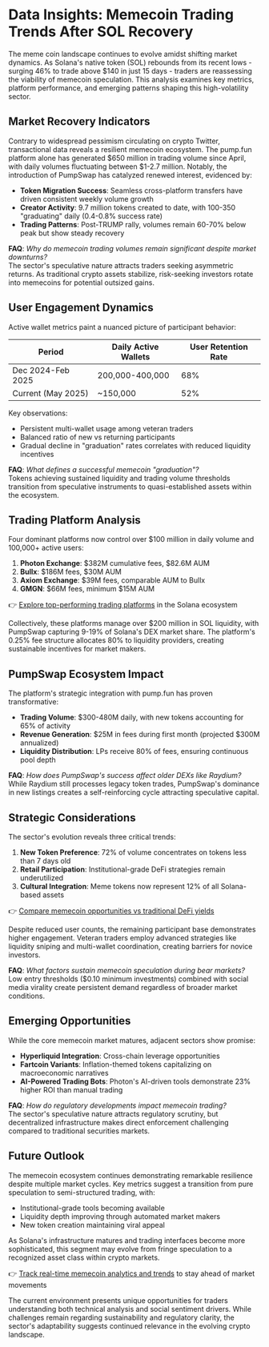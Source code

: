 # Data Insights: Memecoin Trading Trends After SOL Recovery

The meme coin landscape continues to evolve amidst shifting market dynamics. As Solana's native token (SOL) rebounds from its recent lows - surging 46% to trade above $140 in just 15 days - traders are reassessing the viability of memecoin speculation. This analysis examines key metrics, platform performance, and emerging patterns shaping this high-volatility sector.

## Market Recovery Indicators

Contrary to widespread pessimism circulating on crypto Twitter, transactional data reveals a resilient memecoin ecosystem. The pump.fun platform alone has generated $650 million in trading volume since April, with daily volumes fluctuating between $1-2.7 million. Notably, the introduction of PumpSwap has catalyzed renewed interest, evidenced by:

- **Token Migration Success**: Seamless cross-platform transfers have driven consistent weekly volume growth
- **Creator Activity**: 9.7 million tokens created to date, with 100-350 "graduating" daily (0.4-0.8% success rate)
- **Trading Patterns**: Post-TRUMP rally, volumes remain 60-70% below peak but show steady recovery

**FAQ**: *Why do memecoin trading volumes remain significant despite market downturns?*  
The sector's speculative nature attracts traders seeking asymmetric returns. As traditional crypto assets stabilize, risk-seeking investors rotate into memecoins for potential outsized gains.

## User Engagement Dynamics

Active wallet metrics paint a nuanced picture of participant behavior:

| Period         | Daily Active Wallets | User Retention Rate |
|----------------|----------------------|---------------------|
| Dec 2024-Feb 2025 | 200,000-400,000     | 68%                 |
| Current (May 2025) | ~150,000            | 52%                 |

Key observations:
- Persistent multi-wallet usage among veteran traders
- Balanced ratio of new vs returning participants
- Gradual decline in "graduation" rates correlates with reduced liquidity incentives

**FAQ**: *What defines a successful memecoin "graduation"?*  
Tokens achieving sustained liquidity and trading volume thresholds transition from speculative instruments to quasi-established assets within the ecosystem.

## Trading Platform Analysis

Four dominant platforms now control over $100 million in daily volume and 100,000+ active users:

1. **Photon Exchange**: $382M cumulative fees, $82.6M AUM
2. **Bullx**: $186M fees, $30M AUM
3. **Axiom Exchange**: $39M fees, comparable AUM to Bullx
4. **GMGN**: $66M fees, minimum $15M AUM

👉 [Explore top-performing trading platforms](https://bit.ly/okx-bonus) in the Solana ecosystem

Collectively, these platforms manage over $200 million in SOL liquidity, with PumpSwap capturing 9-19% of Solana's DEX market share. The platform's 0.25% fee structure allocates 80% to liquidity providers, creating sustainable incentives for market makers.

## PumpSwap Ecosystem Impact

The platform's strategic integration with pump.fun has proven transformative:
- **Trading Volume**: $300-480M daily, with new tokens accounting for 65% of activity
- **Revenue Generation**: $25M in fees during first month (projected $300M annualized)
- **Liquidity Distribution**: LPs receive 80% of fees, ensuring continuous pool depth

**FAQ**: *How does PumpSwap's success affect older DEXs like Raydium?*  
While Raydium still processes legacy token trades, PumpSwap's dominance in new listings creates a self-reinforcing cycle attracting speculative capital.

## Strategic Considerations

The sector's evolution reveals three critical trends:
1. **New Token Preference**: 72% of volume concentrates on tokens less than 7 days old
2. **Retail Participation**: Institutional-grade DeFi strategies remain underutilized
3. **Cultural Integration**: Meme tokens now represent 12% of all Solana-based assets

👉 [Compare memecoin opportunities vs traditional DeFi yields](https://bit.ly/okx-bonus)

Despite reduced user counts, the remaining participant base demonstrates higher engagement. Veteran traders employ advanced strategies like liquidity sniping and multi-wallet coordination, creating barriers for novice investors.

**FAQ**: *What factors sustain memecoin speculation during bear markets?*  
Low entry thresholds ($0.10 minimum investments) combined with social media virality create persistent demand regardless of broader market conditions.

## Emerging Opportunities

While the core memecoin market matures, adjacent sectors show promise:
- **Hyperliquid Integration**: Cross-chain leverage opportunities
- **Fartcoin Variants**: Inflation-themed tokens capitalizing on macroeconomic narratives
- **AI-Powered Trading Bots**: Photon's AI-driven tools demonstrate 23% higher ROI than manual trading

**FAQ**: *How do regulatory developments impact memecoin trading?*  
The sector's speculative nature attracts regulatory scrutiny, but decentralized infrastructure makes direct enforcement challenging compared to traditional securities markets.

## Future Outlook

The memecoin ecosystem continues demonstrating remarkable resilience despite multiple market cycles. Key metrics suggest a transition from pure speculation to semi-structured trading, with:
- Institutional-grade tools becoming available
- Liquidity depth improving through automated market makers
- New token creation maintaining viral appeal

As Solana's infrastructure matures and trading interfaces become more sophisticated, this segment may evolve from fringe speculation to a recognized asset class within crypto markets.

👉 [Track real-time memecoin analytics and trends](https://bit.ly/okx-bonus) to stay ahead of market movements

The current environment presents unique opportunities for traders understanding both technical analysis and social sentiment drivers. While challenges remain regarding sustainability and regulatory clarity, the sector's adaptability suggests continued relevance in the evolving crypto landscape.